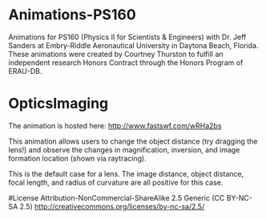 # Animations-PS160
Animations for PS160 (Physics II for Scientists & Engineers) with Dr. Jeff Sanders at Embry-Riddle Aeronautical University in Daytona Beach, Florida. These animations were created by Courtney Thurston to fulfill an independent research Honors Contract through the Honors Program of ERAU-DB.

# OpticsImaging
The animation is hosted here: http://www.fastswf.com/wRHa2bs

This animation allows users to change the object distance (try dragging the lens!) and observe the changes in magnification, inversion, and image formation location (shown via raytracing). 

This is the default case for a lens. The image distance, object distance, focal length, and radius of curvature are all positive for this case. 

#License
Attribution-NonCommercial-ShareAlike 2.5 Generic (CC BY-NC-SA 2.5)
http://creativecommons.org/licenses/by-nc-sa/2.5/
